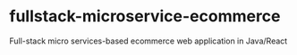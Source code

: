 # fullstack-microservice-ecommerce
Full-stack micro services-based ecommerce web application in Java/React
